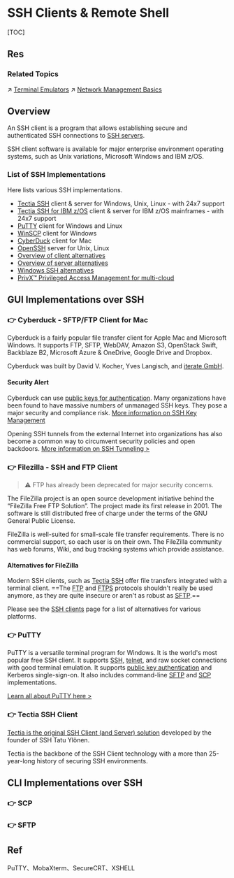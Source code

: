 # SSH Clients & Remote Shell

[TOC]



## Res
### Related Topics
↗ [Terminal Emulators](../../../../../../🔑%20CS_Core/🥷🏼%20Operating%20System%20(Engineering)/🐚%20Shell%20&%20Terminals%20(Console)/Terminal%20Emulators/Terminal%20Emulators.md)
↗ [Network Management Basics](../../../../../../🔑%20CS_Core/🥷🏼%20Operating%20System%20(Engineering)/Linux%20(Derived%20From%20UNIX%20Family)/Free%20Software%20&%20OSS%20(Open%20Source%20Software)/Network%20Management/Network%20Management%20Basics.md)



## Overview
An SSH client is a program that allows establishing secure and authenticated SSH connections to [SSH servers](https://www.ssh.com/ssh/server).

SSH client software is available for major enterprise environment operating systems, such as Unix variations, Microsoft Windows and IBM z/OS.


### List of SSH Implementations
Here lists various SSH implementations. 
- [Tectia SSH](https://www.ssh.com/products/tectia-ssh/) client & server for Windows, Unix, Linux - with 24x7 support
- [Tectia SSH for IBM z/OS](https://www.ssh.com/products/tectia-ssh-zOS) client & server for IBM z/OS mainframes - with 24x7 support
- [PuTTY](https://www.ssh.com/ssh/putty/) client for Windows and Linux
- [WinSCP](https://www.ssh.com/ssh/winscp) client for Windows
- [CyberDuck](https://www.ssh.com/ssh/cyberduck/) client for Mac
- [OpenSSH](https://www.ssh.com/ssh/openssh/) server for Unix, Linux
- [Overview of client alternatives](https://www.ssh.com/ssh/client)
- [Overview of server alternatives](https://www.ssh.com/ssh/server)
- [Windows SSH alternatives](https://www.ssh.com/ssh/windows/)
- [PrivX™ Privileged Access Management for multi-cloud](https://www.ssh.com/products/privx/)



## GUI Implementations over SSH
### 👉 Cyberduck - SFTP/FTP Client for Mac
Cyberduck is a fairly popular file transfer client for Apple Mac and Microsoft Windows. It supports FTP, SFTP, WebDAV, Amazon S3, OpenStack Swift, Backblaze B2, Microsoft Azure & OneDrive, Google Drive and Dropbox.

Cyberduck was built by David V. Kocher, Yves Langisch, and [iterate GmbH](https://iterate.ch/).

#### Security Alert
Cyberduck can use [public keys for authentication](https://ssh.com/ssh/public-key-authentication). Many organizations have been found to have massive numbers of unmanaged SSH keys. They pose a major security and compliance risk. [More information on SSH Key Management](https://ssh.com/iam/ssh-key-management)

Opening SSH tunnels from the external Internet into organizations has also become a common way to circumvent security policies and open backdoors. [More information on SSH Tunneling >](https://ssh.com/ssh/tunneling/)


### 👉 Filezilla - SSH and FTP Client
> ⚠ FTP has already been deprecated for major security concerns. 

The FileZilla project is an open source development initiative behind the “FileZilla Free FTP Solution”. The project made its first release in 2001. The software is still distributed free of charge under the terms of the GNU General Public License.

FileZilla is well-suited for small-scale file transfer requirements. There is no commercial support, so each user is on their own. The FileZilla community has web forums, Wiki, and bug tracking systems which provide assistance.

#### Alternatives for FileZilla
Modern SSH clients, such as [Tectia SSH](https://www.ssh.com/products/tectia-ssh) offer file transfers integrated with a terminal client. ==The [FTP](https://www.ssh.com/ssh/ftp) and [FTPS](https://www.ssh.com/ssh/ftp/ftps) protocols shouldn't really be used anymore, as they are quite insecure or aren't as robust as [SFTP](https://www.ssh.com/ssh/sftp).==

Please see the [SSH clients](https://www.ssh.com/ssh/client) page for a list of alternatives for various platforms.


### 👉 PuTTY
PuTTY is a versatile terminal program for Windows. It is the world's most popular free SSH client. It supports [SSH](https://www.ssh.com/ssh/protocol), [telnet](https://www.ssh.com/ssh/telnet), and raw socket connections with good terminal emulation. It supports [public key authentication](https://www.ssh.com/ssh/public-key-authentication) and Kerberos single-sign-on. It also includes command-line [SFTP](https://www.ssh.com/ssh/sftp) and [SCP](https://www.ssh.com/ssh/scp) implementations.

[Learn all about PuTTY here >](https://www.ssh.com/academy/ssh/putty)


### 👉 Tectia SSH Client
[Tectia is the original SSH Client (and Server) solution](https://www.ssh.com/products/tectia-ssh/) developed by the founder of SSH Tatu Ylönen.

Tectia is the backbone of the SSH Client technology with a more than 25-year-long history of securing SSH environments.



## CLI Implementations over SSH
### 👉 SCP



### 👉 SFTP



## Ref
[推荐7款超级好用的终端工具 —— SSH+FTP - 码农阿雨的文章 - 知乎]: https://zhuanlan.zhihu.com/p/301653835

[网工、运维最常用的四款远程工具：PuTTY、MobaXterm、SecureCRT、XSHELL]: https://cloud.tencent.com/developer/article/2233389
PuTTY、MobaXterm、SecureCRT、XSHELL

